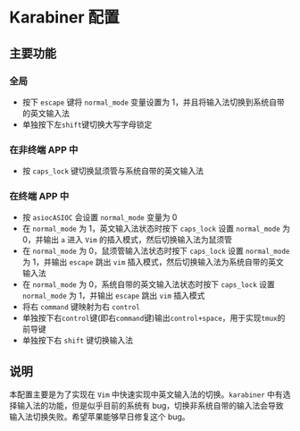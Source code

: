 # Karabiner 配置

## 主要功能

### 全局

- 按下 `escape` 键将 `normal_mode` 变量设置为 1，并且将输入法切换到系统自带的英文输入法
- 单独按下左`shift`键切换大写字母锁定

### 在非终端 APP 中

- 按 `caps_lock` 键切换鼠须管与系统自带的英文输入法

### 在终端 APP 中

- 按 `asiocASIOC` 会设置 `normal_mode` 变量为 0
- 在 `normal_mode` 为 1，英文输入法状态时按下 `caps_lock` 设置 `normal_mode` 为 0，并输出 `a` 进入 `Vim` 的插入模式，然后切换输入法为鼠须管
- 在 `normal_mode` 为 0，鼠须管输入法状态时按下 `caps_lock` 设置 `normal_mode` 为 1，并输出 `escape` 跳出 `vim` 插入模式，然后切换输入法为系统自带的英文输入法
- 在 `normal_mode` 为 0，系统自带的英文输入法状态时按下 `caps_lock` 设置 `normal_mode` 为 1，并输出 `escape` 跳出 `vim` 插入模式
- 将右 `command` 键映射为右 `control`
- 单独按下右`control`键(即右`command`键)输出`control+space`，用于实现`tmux`的前导键
- 单独按下右 `shift` 键切换输入法

## 说明

本配置主要是为了实现在 `Vim` 中快速实现中英文输入法的切换。`karabiner` 中有选择输入法的功能，但是似乎目前的系统有 bug，切换非系统自带的输入法会导致输入法切换失败。希望苹果能够早日修复这个 bug。
